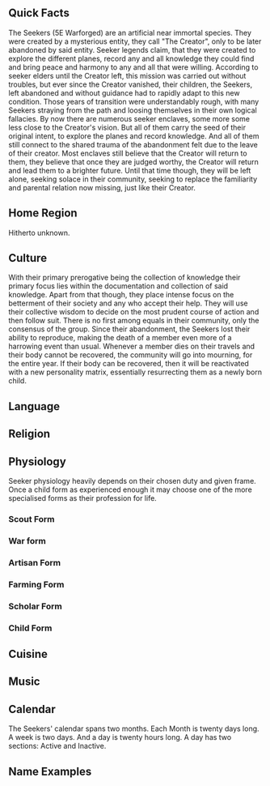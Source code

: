 
```table-of-contents
```


## Quick Facts

The Seekers (5E Warforged) are an artificial near immortal species. They were created by a mysterious entity, they call "The Creator", only to be later abandoned by said entity. Seeker legends claim, that they were created to explore the different planes, record any and all knowledge they could find and bring peace and harmony to any and all that were willing. According to seeker elders until the Creator left, this mission was carried out without troubles, but ever since the Creator vanished, their children, the Seekers, left abandoned and without guidance had to rapidly adapt to this new condition. Those years of transition were understandably rough, with many Seekers straying from the path and loosing themselves in their own logical fallacies. By now there are numerous seeker enclaves, some more some less close to the Creator's vision. But all of them carry the seed of their original intent, to explore the planes and record knowledge. And all of them still connect to the shared trauma of the abandonment felt due to the leave of their creator. Most enclaves still believe that the Creator will return to them, they believe that once they are judged worthy, the Creator will return and lead them to a brighter future. Until that time though, they will be left alone, seeking solace in their community, seeking to replace the familiarity and parental relation now missing, just like their Creator. 

## Home Region

Hitherto unknown.


## Culture

With their primary prerogative being the collection of knowledge their primary focus lies within the documentation and collection of said knowledge. Apart from that though, they place intense focus on the betterment of their society and any who accept their help. They will use their collective wisdom to decide on the most prudent course of action and then follow suit. There is no first among equals in their community, only the consensus of the group. Since their abandonment, the Seekers lost their ability to reproduce, making the death of a member even more of a harrowing event than usual. Whenever a member dies on their travels and their body cannot be recovered, the community will go into mourning, for the entire year. If their body can be recovered, then it will be reactivated with a new personality matrix, essentially resurrecting them as a newly born child. 

## Language


## Religion


## Physiology

Seeker physiology heavily depends on their chosen duty and given frame. Once a child form as experienced enough it may choose one of the more specialised forms as their profession for life. 

### Scout Form

### War form

### Artisan Form

### Farming Form

### Scholar Form

### Child Form



## Cuisine


## Music


## Calendar

The Seekers' calendar spans two months. Each Month is twenty days long. A week is two days. And a day is twenty hours long. A day has two sections: Active and Inactive.


## Name Examples


